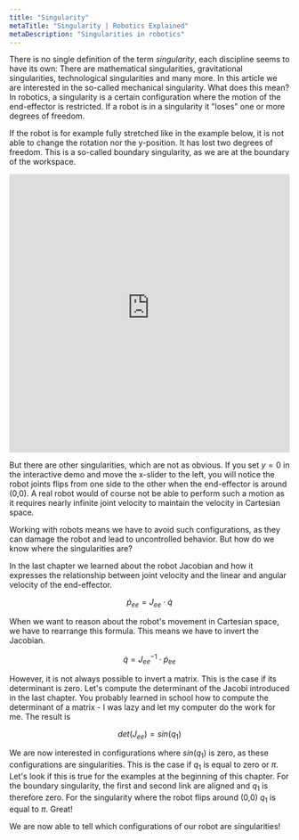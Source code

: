 ```yaml
---
title: "Singularity"
metaTitle: "Singularity | Robotics Explained"
metaDescription: "Singularities in robotics"
---
```


There is no single definition of the term *singularity*, each discipline seems to have its own: There are mathematical singularities, gravitational singularities, technological singularities and many more. In this article we are interested in the so-called mechanical singularity. What does this mean? In robotics, a singularity is a certain configuration where the motion of the end-effector is restricted. If a robot is in a singularity it "loses" one or more degrees of freedom. 

If the robot is for example fully stretched like in the example below, it is not able to change the rotation nor the y-position. It has lost two degrees of freedom. This is a so-called boundary singularity, as we are at the boundary of the workspace.

<iframe src="https://kinematics.robotics-explained.com?inverse" title="Robot Kinematics" width="100%" height="500" frameborder="0"></iframe>

But there are other singularities, which are not as obvious. If you set $y = 0$ in the interactive demo and move the x-slider to the left, you will notice the robot joints flips from one side to the other when the end-effector is around (0,0). A real robot would of course not be able to perform such a motion as it requires nearly infinite joint velocity to maintain the velocity in Cartesian space.

Working with robots means we have to avoid such configurations, as they can damage the robot and lead to uncontrolled behavior. But how do we know where the singularities are?

In the last chapter we learned about the robot Jacobian and how it expresses the relationship between joint velocity and the linear and angular velocity of the end-effector.

$$\dot{p}_{ee} = J_{ee} \cdot \dot{q}$$

When we want to reason about the robot's movement in Cartesian space, we have to rearrange this formula. This means we have to invert the Jacobian.

$$\dot{q} = J^{-1}_{ee} \cdot \dot{p}_{ee}$$

However, it is not always possible to invert a matrix. This is the case if its determinant is zero. Let's compute the determinant of the Jacobi introduced in the last chapter. You probably learned in school how to compute the determinant of a matrix - I was lazy and let my computer do the work for me. The result is

$$det(J_{ee}) = sin(q_1)$$

We are now interested in configurations where $sin(q_1)$ is zero, as these configurations are singularities. This is the case if $q_1$ is equal to zero or $\pi$. Let's look if this is true for the examples at the beginning of this chapter. For the boundary singularity, the first and second link are aligned and $q_1$ is therefore zero. For the singularity where the robot flips around (0,0) $q_1$ is equal to $\pi$. Great!

We are now able to tell which configurations of our robot are singularities!

<!-- {{-d*sin(a)-e*sin(a+b)-f*sin(a+b+c),-e*sin(a+b)-f*sin(a+b+c),-f*sin(a+b+c)},{d*cos(a)+e*cos(a+b)+f*cos(a+b+c),e*cos(a+b)+f*cos(a+b+c),f*cos(a+b+c)},{1,1,1}}  -->